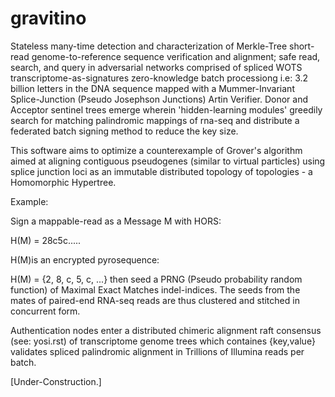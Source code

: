 # gravitino

Stateless many-time detection and characterization of Merkle-Tree short-read genome-to-reference sequence verification and alignment; safe read, search, and query in adversarial networks comprised of spliced WOTS transcriptome-as-signatures zero-knowledge batch processiong i.e: 3.2 billion letters in the DNA sequence mapped with a Mummer-Invariant Splice-Junction (Pseudo Josephson Junctions) Artin Verifier. Donor and Acceptor sentinel trees emerge wherein 'hidden-learning modules' greedily search for matching palindromic mappings of rna-seq and distribute a federated batch signing method to reduce the key size.

This software aims to optimize a counterexample of Grover's algorithm aimed at aligning contiguous pseudogenes (similar to virtual particles) using splice junction loci as an immutable distributed topology of topologies - a Homomorphic Hypertree.

Example:

Sign a mappable-read as a Message M with HORS: 

H(M) = 28c5c.....

H(M)is an encrypted pyrosequence:

H(M) = {2, 8, c, 5, c, ...} then seed a PRNG (Pseudo probability random function) of Maximal Exact Matches indel-indices. The seeds from the mates of paired-end RNA-seq reads are thus clustered and stitched in concurrent form. 

Authentication nodes enter a distributed chimeric alignment raft consensus (see: yosi.rst) of transcriptome genome trees which containes {key,value} validates spliced palindromic alignment in Trillions of Illumina reads per batch. 


[Under-Construction.]
